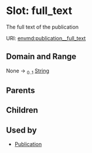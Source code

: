 
# Slot: full_text


The full text of the publication

URI: [envmd:publication__full_text](http://w3id.org/ontogpt/environmental-metadatapublication__full_text)


## Domain and Range

None &#8594;  <sub>0..1</sub> [String](types/String.md)

## Parents


## Children


## Used by

 * [Publication](Publication.md)
